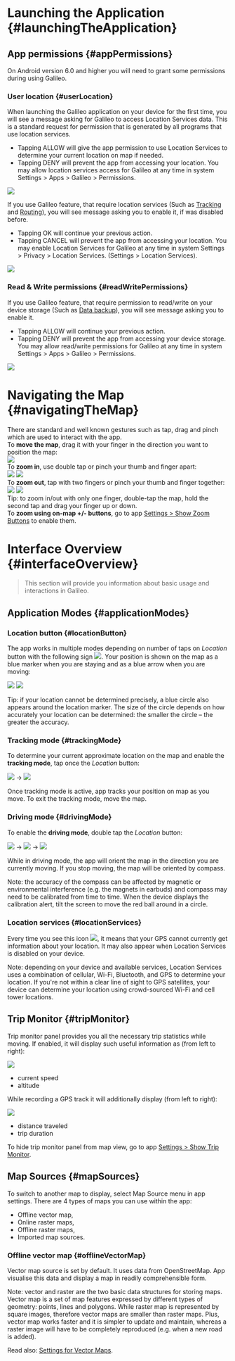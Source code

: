 # Launching the Application {#launchingTheApplication}

## App permissions {#appPermissions}

On Android version 6.0 and higher you will need to grant some permissions during using Galileo.

### User location {#userLocation}

When launching the Galileo application on your device for the first time, you will see a message asking for Galileo to access Location Services data. This is a standard request for permission that is generated by all programs that use location services.

* Tapping ALLOW will give the app permission to use Location Services to determine your current location on map if needed.
* Tapping DENY will prevent the app from accessing your location. You may allow location services access for Galileo at any time in system Settings &gt; Apps &gt; Galileo &gt; Permissions.

![](/assets/location_permissions.png)

If you use Galileo feature, that require location services \(Such as [Tracking](application-modes.md#trackingMode) and [Routing](navigation.md#routingMode)\), you will see message asking you to enable it, if was disabled before.

* Tapping OK will continue your previous action.
* Tapping CANCEL will prevent the app from accessing your location. You may enable Location Services for Galileo at any time in system Settings &gt; Privacy &gt; Location Services. \(Settings  &gt; Location Services\).

![](/assets/enable_gps.png)

### Read & Write permissions {#readWritePermissions}

If you use Galileo feature, that require permission to read/write on your device storage \(Such as [Data backup](advanced.md#dataBackup)\), you will see message asking you to enable it.

* Tapping ALLOW will continue your previous action.
* Tapping DENY will prevent the app from accessing your device storage. You may allow read/write permissions for Galileo at any time in system Settings &gt; Apps &gt; Galileo &gt; Permissions. 

![](/assets/read_write_permission.png)

# Navigating the Map {#navigatingTheMap}

There are standard and well known gestures such as tap, drag and pinch which are used to interact with the app.  
To **move the map**, drag it with your finger in the direction you want to position the map:  
![](/assets/finger-moving.png)  
To **zoom in**, use double tap or pinch your thumb and finger apart:  
![](/assets/double-tap.png) ![](/assets/expanding.png)  
To **zoom out**, tap with two fingers or pinch your thumb and finger together:  
![](/assets/two-finger-tap.png) ![](/assets/reducing-size.png)  
Tip: to zoom in/out with only one finger, double-tap the map, hold the second tap and drag your finger up or down.  
To **zoom using on-map +/- buttons**, go to app [Settings &gt; Show Zoom Buttons](02-settings.md#showZoomButtons) to enable them.

# Interface Overview {#interfaceOverview}

> This section will provide you information about basic usage and interactions in Galileo.

## Application Modes {#applicationModes}

### Location button {#locationButton}

The app works in multiple modes depending on number of taps on _Location_ button with the following sign ![](/assets/icon_gps.png). Your position is shown on the map as a blue marker when you are staying and as a blue arrow when you are moving:

![](/assets/map_location.png) ![](/assets/map_driving.png)

Tip: if your location cannot be determined precisely, a blue circle also appears around the location marker. The size of the circle depends on how accurately your location can be determined: the smaller the circle – the greater the accuracy.

### Tracking mode {#trackingMode}

To determine your current approximate location on the map and enable the **tracking mode**, tap once the _Location_ button:

![](/assets/icon_gps.png) → ![](/assets/icon_gps_act.png)

Once tracking mode is active, app tracks your position on map as you move. To exit the tracking mode, move the map.

### Driving mode {#drivingMode}

To enable the **driving mode**, double tap the _Location_ button:

![](/assets/icon_gps.png) → ![](/assets/icon_gps_act.png) → ![](/assets/icon_compas.png)

While in driving mode, the app will orient the map in the direction you are currently moving. If you stop moving, the map will be oriented by compass.

Note: the accuracy of the compass can be affected by magnetic or environmental interference \(e.g. the magnets in earbuds\) and compass may need to be calibrated from time to time. When the device displays the calibration alert, tilt the screen to move the red ball around in a circle.

### Location services {#locationServices}

Every time you see this icon ![](/assets/icon_question.png), it means that your GPS cannot currently get information about your location. It may also appear when Location Services is disabled on your device.

Note: depending on your device and available services, Location Services uses a combination of cellular, Wi-Fi, Bluetooth, and GPS to determine your location. If you're not within a clear line of sight to GPS satellites, your device can determine your location using crowd-sourced Wi-Fi and cell tower locations.

## Trip Monitor {#tripMonitor}

Trip monitor panel provides you all the necessary trip statistics while moving. If enabled, it will display such useful information as \(from left to right\):

![](/assets/trip_monitor_1.png)

* current speed
* altitude

While recording a GPS track it will additionally display \(from left to right\):

![](/assets/trip_monitor_2.png)

* distance traveled
* trip duration

To hide trip monitor panel from map view, go to app [Settings &gt; Show Trip Monitor](02-settings.md#showTripMonitor).

## Map Sources {#mapSources}

To switch to another map to display, select Map Source menu in app settings. There are 4 types of maps you can use within the app:

* Offline vector map,
* Online raster maps,
* Offline raster maps,
* Imported map sources.

### Offline vector map {#offlineVectorMap}

Vector map source is set by default. It uses data from OpenStreetMap. App visualise this data and display a map in readily comprehensible form.

Note: vector and raster are the two basic data structures for storing maps. Vector map is a set of map features expressed by different types of geometry: points, lines and polygons. While raster map is represented by square images, therefore vector maps are smaller than raster maps. Plus, vector map works faster and it is simpler to update and maintain, whereas a raster image will have to be completely reproduced \(e.g. when a new road is added\).

Read also: [Settings for Vector Maps](03-settings.md#vectorMapsSettings).


 

